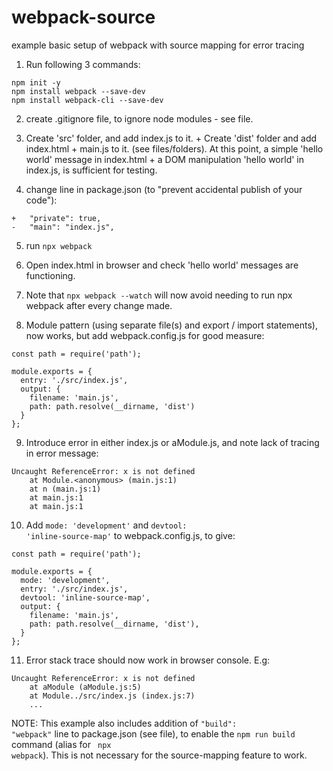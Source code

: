 # webpack-source
example basic setup of webpack with source mapping for error tracing

1. Run following 3 commands:

```
npm init -y
npm install webpack --save-dev
npm install webpack-cli --save-dev

```

2. create .gitignore file, to ignore node modules - see file.

3. Create 'src' folder, and add index.js to it. + Create 'dist' folder and add index.html + main.js to it. (see files/folders). At this point, a simple 'hello world' message in index.html + a DOM manipulation 'hello world' in index.js, is sufficient for testing.

4. change line in package.json (to "prevent accidental publish of your code"):

```
+   "private": true,
-   "main": "index.js",
```

5. run <code>npx webpack</code>

6. Open index.html in browser and check 'hello world' messages are functioning.

7. Note that <code>npx webpack --watch</code> will now avoid needing to run </code>npx webpack</code> after every change made.

8. Module pattern (using separate file(s) and export / import statements), now works, but add webpack.config.js for good measure:
```
const path = require('path');

module.exports = {
  entry: './src/index.js',
  output: {
    filename: 'main.js',
    path: path.resolve(__dirname, 'dist')
  }
};
```
9. Introduce error in either index.js or aModule.js, and note lack of tracing in error message:
```
Uncaught ReferenceError: x is not defined
    at Module.<anonymous> (main.js:1)
    at n (main.js:1)
    at main.js:1
    at main.js:1
```

10. Add <code>mode: 'development'</code> and <code>devtool: 'inline-source-map'</code> to webpack.config.js, to give:
```
const path = require('path');

module.exports = {
  mode: 'development',
  entry: './src/index.js',
  devtool: 'inline-source-map',
  output: {
    filename: 'main.js',
    path: path.resolve(__dirname, 'dist'),
  }
};
```

11. Error stack trace should now work in browser console. E.g:
```
Uncaught ReferenceError: x is not defined
    at aModule (aModule.js:5)
    at Module../src/index.js (index.js:7)
    ...
```

NOTE: This example also includes addition of <code>"build": "webpack"</code> line to package.json (see file), to enable the <code>npm run build</code> command (alias for <code> npx webpack</code>). This is not necessary for the source-mapping feature to work.
